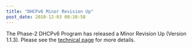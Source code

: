 ```yaml
---
title: "DHCPv6 Minor Revision Up"
post_date: 2010-12-03 08:38:58
---
```

The Phase-2 DHCPv6 Program has released a Minor Revision Up (Version 1.1.3). Please see the [technical page](../resources/dhcpv6.html) for more details.
